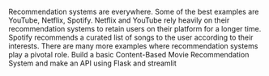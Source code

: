 Recommendation systems are everywhere. Some of the best examples are YouTube, Netflix, Spotify. Netflix and YouTube rely heavily on their recommendation systems to retain users on their platform for a longer time. Spotify recommends a curated list of songs to the user according to their interests. There are many more examples where recommendation systems play a pivotal role.
Build a basic Content-Based Movie Recommendation System and make an API using Flask and streamlit 
